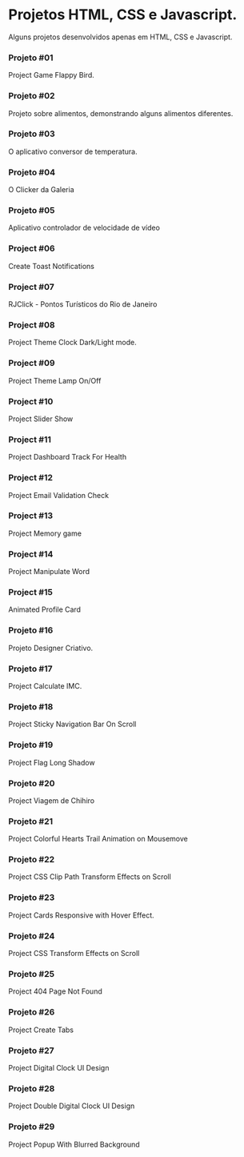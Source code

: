 # Projetos HTML, CSS e Javascript.
Alguns projetos desenvolvidos apenas em HTML, CSS e Javascript.

### Projeto #01
Project Game Flappy Bird.

### Projeto #02
Projeto sobre alimentos, demonstrando alguns alimentos diferentes.

### Projeto #03
O aplicativo conversor de temperatura.

### Projeto #04
O Clicker da Galeria

### Projeto #05
Aplicativo controlador de velocidade de vídeo

### Project #06 
Create Toast Notifications

### Project #07 
RJClick - Pontos Turísticos do Rio de Janeiro

### Project #08 
Project Theme Clock Dark/Light mode.

### Project #09 
Project Theme Lamp On/Off  

### Project #10 
Project Slider Show 

### Project #11
Project Dashboard Track For Health 

### Project #12
Project Email Validation Check

### Project #13
Project Memory game

### Project #14
Project Manipulate Word

### Project #15
Animated Profile Card

### Projeto #16
Projeto Designer Criativo.

### Projeto #17
Project Calculate IMC.

### Projeto #18
Project Sticky Navigation Bar On Scroll

### Projeto #19
Project Flag Long Shadow

### Projeto #20
Project Viagem de Chihiro

### Projeto #21
Project Colorful Hearts Trail Animation on Mousemove

### Projeto #22
Project CSS Clip Path Transform Effects on Scroll

### Projeto #23
Project Cards Responsive with Hover Effect.

### Projeto #24
Project CSS Transform Effects on Scroll

### Projeto #25
Project 404 Page Not Found

### Projeto #26
Project Create Tabs

### Projeto #27
Project Digital Clock UI Design

### Projeto #28
Project Double Digital Clock UI Design

### Projeto #29
Project Popup With Blurred Background